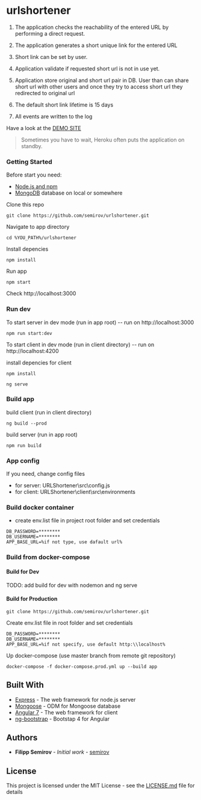 

# urlshortener

1. The application checks the reachability of the entered URL by performing a direct request.

2. The application generates a short unique link for the entered URL

3. Short link can be set by user.

4. Application validate if requested short url is not in use yet.

5. Application store original and short url pair in DB. User than can share short url with other users and once they try to access short url they  redirected to original url

6. The default short link lifetime is 15 days

7. All events are written to the log


Have a look at the [DEMO SITE](https://sfv-urlshortener.herokuapp.com/)
> Sometimes you have to wait, Heroku often puts the application on standby.

### Getting Started

Before start you need:
* [Node.js and npm](https://nodejs.org/en/)
* [MongoDB](https://www.mongodb.com/download-center/community) database on local or somewhere

Clone this repo

```
git clone https://github.com/semirov/urlshortener.git
```
Navigate to app directory
```
cd %YOU_PATH%/urlshortener
```
Install depencies
```
npm install
```
Run app
```
npm start
```
Check http://localhost:3000

### Run dev

To start server in dev mode (run in app root) -- run on http://localhost:3000
```
npm run start:dev
```
To start client in dev mode (run in client directory) -- run on http://localhost:4200 

install depencies for client
```
npm install
```
```
ng serve
```

### Build app
build client (run in client directory)
```
ng build --prod
```
build server (run in app root)
```
npm run build
```

### App config
If you need, change config files 
* for server: URLShortener\src\config.js
* for client: URLShortener\client\src\environments

### Build docker container
* create env.list file in project root folder and set credentials
 ```
DB_PASSWORD=********
DB_USERNAME=********
APP_BASE_URL=%if not type, use dafault url%
```

### Build from docker-compose
#### Build for Dev
TODO: add build for dev with nodemon and ng serve

#### Build for Production
```
git clone https://github.com/semirov/urlshortener.git
```
Create env.list file in root folder and set credentials
 ```
DB_PASSWORD=********
DB_USERNAME=********
APP_BASE_URL=%if not specify, use default http:\\localhost%
```
Up docker-compose (use master branch from remote git repository)
```
docker-compose -f docker-compose.prod.yml up --build app
```

## Built With

* [Express](https://expressjs.com/ru/) - The web framework for node.js server
* [Mongoose](https://mongoosejs.com/) - ODM for Mongoose database
* [Angular 7](https://angular.io/) - The web framework for client
* [ng-bootstrap](https://ng-bootstrap.github.io/#/home) - Bootstap 4 for Angular

## Authors

* **Filipp Semirov** - *Initial work* - [semirov](https://github.com/semirov)

## License

This project is licensed under the MIT License - see the [LICENSE.md](LICENSE.md) file for details

